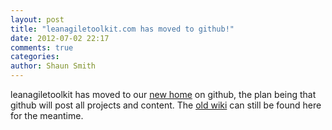 ```yaml
---
layout: post
title: "leanagiletoolkit.com has moved to github!"
date: 2012-07-02 22:17
comments: true
categories: 
author: Shaun Smith
---
```


leanagiletoolkit has moved to our [new home](https://github.com/leanagiletoolkit) on github, the plan being that github will post all projects and content.  The [old wiki](http://confluence.leanagiletoolkit.com) can still be found here for the meantime.   